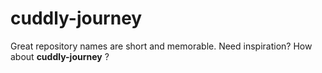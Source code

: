 # cuddly-journey
Great repository names are short and memorable. Need inspiration? How about **cuddly-journey** ?
